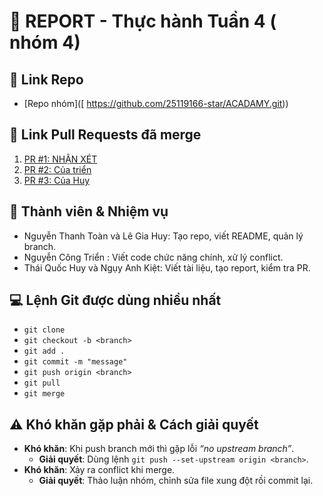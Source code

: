 # 📑 REPORT - Thực hành Tuần 4 ( nhóm 4)
## 🔗 Link Repo
- [Repo nhóm]([ https://github.com/25119166-star/ACADAMY.git))  
## 🔀 Link Pull Requests đã merge
1. [PR #1: NHẬN XÉT ]( https://github.com/25119166-star/ACADAMY/pull/4)
2. [PR #2: Của triển]( https://github.com/25119166-star/ACADAMY/pull/2)
3. [PR #3: Của Huy]( https://github.com/25119166-star/ACADAMY/pull/1)

## 👥 Thành viên & Nhiệm vụ
- Nguyễn Thanh Toàn và Lê Gia Huy: Tạo repo, viết README, quản lý branch.  
- Nguyễn Công Triển : Viết code chức năng chính, xử lý conflict.  
- Thái Quốc Huy và Ngụy Anh Kiệt: Viết tài liệu, tạo report, kiểm tra PR.  

## 💻 Lệnh Git được dùng nhiều nhất
- `git clone`  
- `git checkout -b <branch>`  
- `git add .`  
- `git commit -m "message"`  
- `git push origin <branch>`  
- `git pull`  
- `git merge`  

## ⚠️ Khó khăn gặp phải & Cách giải quyết
- **Khó khăn**: Khi push branch mới thì gặp lỗi *“no upstream branch”*.  
  - **Giải quyết**: Dùng lệnh `git push --set-upstream origin <branch>`.  
- **Khó khăn**: Xảy ra conflict khi merge.  
  - **Giải quyết**: Thảo luận nhóm, chỉnh sửa file xung đột rồi commit lại.  
